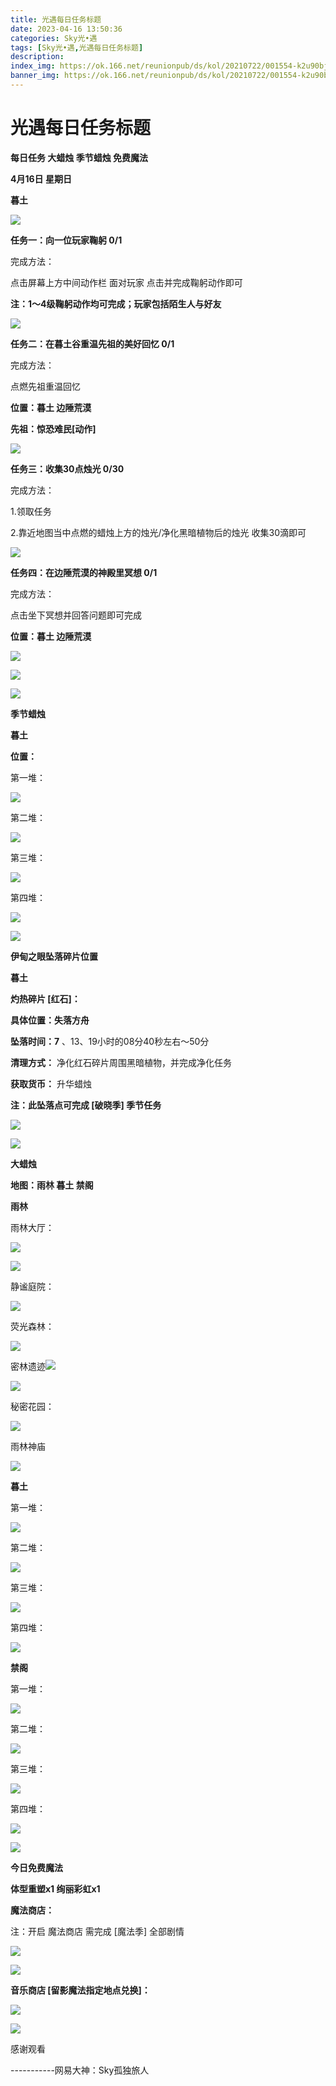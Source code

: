 ```yaml
---
title: 光遇每日任务标题
date: 2023-04-16 13:50:36
categories: Sky光•遇
tags: [Sky光•遇,光遇每日任务标题]
description: 
index_img: https://ok.166.net/reunionpub/ds/kol/20210722/001554-k2u90bj7ay.png?imageView&thumbnail=600x0&type=jpg
banner_img: https://ok.166.net/reunionpub/ds/kol/20210722/001554-k2u90bj7ay.png?imageView&thumbnail=600x0&type=jpg
---
```

# 光遇每日任务标题
**每日任务 大蜡烛 季节蜡烛 免费魔法**

 **4月16日 星期日**

 **暮土**

![](https://img.166.net/reunionpub/ds/kol/20230416/000809-1il3g56beo.jpg)

 **任务一：向一位玩家鞠躬 0/1**

完成方法：

点击屏幕上方中间动作栏 面对玩家 点击并完成鞠躬动作即可

 **注：1～4级鞠躬动作均可完成；玩家包括陌生人与好友**

![](https://img.166.net/reunionpub/ds/kol/20230416/000311-9qcne1z4ug.jpg)

 **任务二：在暮土谷重温先祖的美好回忆 0/1**

完成方法：

点燃先祖重温回忆

 **位置：暮土 边陲荒漠**

 **先祖：惊恐难民[动作]**

![](https://img.166.net/reunionpub/ds/kol/20230416/000327-nw0iostlyp.jpeg)

 **任务三：收集30点烛光 0/30**

完成方法：

1.领取任务

2.靠近地图当中点燃的蜡烛上方的烛光/净化黑暗植物后的烛光 收集30滴即可

![](https://img.166.net/reunionpub/ds/kol/20230416/000338-mp75akwcde.jpg)

 **任务四：在边陲荒漠的神殿里冥想 0/1**

完成方法：

点击坐下冥想并回答问题即可完成

 **位置：暮土 边陲荒漠**

![](https://img.166.net/reunionpub/ds/kol/20230416/000400-brct075nzf.jpg)

![](https://img.166.net/reunionpub/ds/kol/20230416/000409-93lwzu8jfi.jpeg)

![](https://img.166.net/reunionpub/ds/kol/20221018/100256-wzutnocka0.png)

 **季节蜡烛**

 **暮土**

 **位置：**

第一堆：

![](https://img.166.net/reunionpub/ds/kol/20230415/235120-gd2selpa5v.jpeg)

第二堆：

![](https://img.166.net/reunionpub/ds/kol/20230415/235127-jwmceaqs3f.jpeg)

第三堆：

![](https://img.166.net/reunionpub/ds/kol/20230415/235133-zf2n6bquco.jpeg)

第四堆：

![](https://img.166.net/reunionpub/ds/kol/20230415/235143-tqgha69ku4.jpeg)

![](https://img.166.net/reunionpub/ds/kol/20221130/005912-5mvshq9nf3.png)

 **伊甸之眼坠落碎片位置**

 **暮土**

 **灼热碎片 [红石]：**

 **具体位置：失落方舟**

 **坠落时间：7** 、13、19小时的08分40秒左右～50分

 **清理方式：** 净化红石碎片周围黑暗植物，并完成净化任务

 **获取货币：** 升华蜡烛

 **注：此坠落点可完成  [破晓季] 季节任务**

![](https://img.166.net/reunionpub/ds/kol/20230416/134053-kse3w6zsh9.jpeg)

![](https://img.166.net/reunionpub/ds/kol/20230313/005012-cdpy0kr1uq.png)

 **大蜡烛**

 **地图：雨林 暮土 禁阁**

 **雨林**

雨林大厅：

![](https://img.166.net/reunionpub/ds/kol/20230416/001222-yunpz6rl4o.jpeg)

![](https://img.166.net/reunionpub/ds/kol/20230414/001148-hjlc2pudag.jpeg)

静谧庭院：

![](https://img.166.net/reunionpub/ds/kol/20230416/001238-b4s53d2kmr.jpeg)

荧光森林：

![](https://img.166.net/reunionpub/ds/kol/20230414/001239-onpdevbq9f.jpeg)

密林遗迹![](https://img.166.net/reunionpub/ds/kol/20230416/001301-wshpz0mnq4.jpeg)

![](https://img.166.net/reunionpub/ds/kol/20230414/001418-r2tcwjazgp.jpeg)

秘密花园：

![](https://img.166.net/reunionpub/ds/kol/20230414/001316-7l6amydqhu.jpeg)

雨林神庙

![](https://img.166.net/reunionpub/ds/kol/20230416/001347-z4o9uhms3j.jpeg)

 **暮土**

第一堆：

![](https://img.166.net/reunionpub/ds/kol/20230415/235323-fnyestd9gw.jpeg)

第二堆：

![](https://img.166.net/reunionpub/ds/kol/20230415/235332-v83luhi2d5.jpeg)

第三堆：

![](https://img.166.net/reunionpub/ds/kol/20230415/235338-8bmtjaiurs.jpeg)

第四堆：

![](https://img.166.net/reunionpub/ds/kol/20230415/235344-l41arm0nws.jpeg)

 **禁阁**

第一堆：

![](https://img.166.net/reunionpub/ds/kol/20230415/235416-knasp9s06l.jpeg)

第二堆：

![](https://img.166.net/reunionpub/ds/kol/20230415/235423-d2kfbluosp.jpeg)

第三堆：

![](https://img.166.net/reunionpub/ds/kol/20230415/235430-291gpu03eq.jpeg)

第四堆：

![](https://img.166.net/reunionpub/ds/kol/20230415/235444-0zde1n3bsp.jpeg)

![](https://img.166.net/reunionpub/ds/kol/20221018/100256-wzutnocka0.png)

 **今日免费魔法**

 **体型重塑x1 绚丽彩虹x1**

 **魔法商店：**

注：开启 魔法商店 需完成 [魔法季] 全部剧情

![](https://img.166.net/reunionpub/ds/kol/20221018/100559-oibznvdtus.png)

![](https://img.166.net/reunionpub/ds/kol/20230415/235528-dbsuqack5h.jpeg)

 **音乐商店 [留影魔法指定地点兑换]：**

![](https://img.166.net/reunionpub/ds/kol/20230415/000547-2bkul0i41j.jpeg)

 **![](https://img.166.net/reunionpub/ds/kol/20221018/100256-wzutnocka0.png)**

感谢观看

\-----------网易大神：Sky孤独旅人

